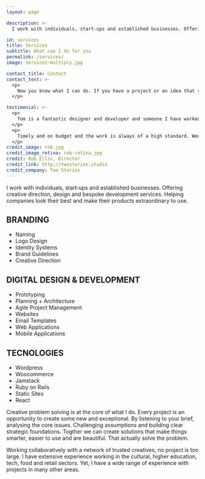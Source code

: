```yaml
---
layout: page

description: >-
  I work with individuals, start‑ups and established businesses. Offering creative direction, design and bespoke development services.

id: services
title: Services
subtitle: What can I do for you
permalink: /services/
image: services-multiply.jpg

contact_title: Contact
contact_text: >-
  <p>
    Now you know what I can do. If you have a project or an idea that you think might be a good fit. Please call me or drop me an email and we can have a chat.
  </p>

testimonial: >-
  <p>
    Tom is a fantastic designer and developer and someone I have worked with for a few years now. Tom takes the time to understand the brief and then delivers above expectation.
  </p>
  <p>
    Timely and on budget and the work is always of a high standard. Would recommend him to anyone.
  </p>
credit_image: rob.jpg
credit_image_retina: rob-retina.jpg
credit: Rob Ellis, Director
credit_link: http://twostories.studio
credit_company: Two Stories
---
```


I work with individuals, start‑ups and established businesses. Offering creative direction, design and bespoke development services. Helping companies look their best and make their products extraordinary to use.

## BRANDING

- Naming
- Logo Design
- Identity Systems
- Brand Guidelines
- Creative Direction

## DIGITAL DESIGN & DEVELOPMENT

- Prototyping
- Planning + Architecture
- Agile Project Management
- Websites
- Email Templates
- Web Applications
- Mobile Applications

## TECNOLOGIES

- Wordpress
- Woocommerce
- Jamstack
- Ruby on Rails
- Static Sites
- React

Creative problem solving is at the core of what I do. Every project is an opportunity to create some new and exceptional. By listening to your brief, analysing the core issues. Challenging assumptions and building clear strategic foundations. Togther we can create solutions that make things smarter, easier to use and are beautiful. That actually solve the problem.

Working collaboratively with a network of trusted creatives, no project is too large. I have extensive experience working in the cultural, higher education, tech, food and retail sectors. Yet, I have a wide range of experience with projects in many other areas.
